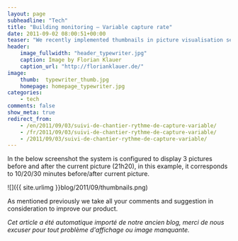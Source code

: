```yaml
---
layout: page
subheadline: "Tech"
title: "Building monitoring – Variable capture rate"
date: 2011-09-02 08:00:51+00:00
teaser: "We recently implemented thumbnails in picture visualisation section of Webcampak. Displayed below pictures it lets you preview previous or following pictures."
header:
    image_fullwidth: "header_typewriter.jpg"
    caption: Image by Florian Klauer
    caption_url: "http://florianklauer.de/"
image:
    thumb:  typewriter_thumb.jpg
    homepage: homepage_typewriter.jpg
categories:
    - tech
comments: false
show_meta: true
redirect_from:
    - /en/2011/09/03/suivi-de-chantier-rythme-de-capture-variable/
    - /fr/2011/09/03/suivi-de-chantier-rythme-de-capture-variable/
    - /2011/09/03/suivi-de-chantier-rythme-de-capture-variable/
---
```


In the below screenshot the system is configured to display 3 pictures before and after the current picture (21h20), in this example, it corresponds to 10/20/30 minutes before/after current picture.

![]({{ site.urlimg }}blog/2011/09/thumbnails.png)

As mentioned previously we take all your comments and suggestion in consideration to improve our product.

_Cet article a été automatique importé de notre ancien blog, merci de nous excuser pour tout problème d'affichage ou image manquante._

